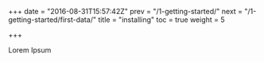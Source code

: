 +++
date = "2016-08-31T15:57:42Z"
prev = "/1-getting-started/"
next = "/1-getting-started/first-data/"
title = "installing"
toc = true
weight = 5

+++

Lorem Ipsum
